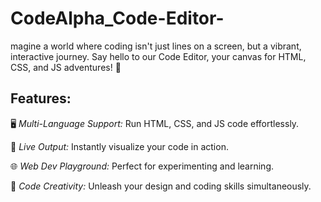 # CodeAlpha_Code-Editor-
magine a world where coding isn't just lines on a screen, but a vibrant, interactive journey.
Say hello to our Code Editor, your canvas for HTML, CSS, and JS adventures! 🎨

## Features:

🖥 *Multi-Language Support:* Run HTML, CSS, and JS code effortlessly.

🚀 *Live Output:* Instantly visualize your code in action.

🌐 *Web Dev Playground:* Perfect for experimenting and learning.

🎨 *Code Creativity:* Unleash your design and coding skills simultaneously.
